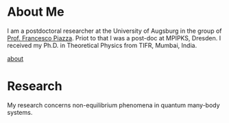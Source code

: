 # About Me 
I am a postdoctoral researcher at the University of Augsburg in the group of [Prof. Francesco Piazza](https://www.uni-augsburg.de/en/fakultaet/mntf/physik/groups/theo3/team/francesco-piazza/). Priot to that I was a post-doc at MPIPKS, Dresden. I received my Ph.D. in Theoretical Physics from TIFR, Mumbai, India.

[about](https://miphysics.github.io/about)

# Research 
My research concerns non-equilibrium phenomena in quantum many-body systems.




